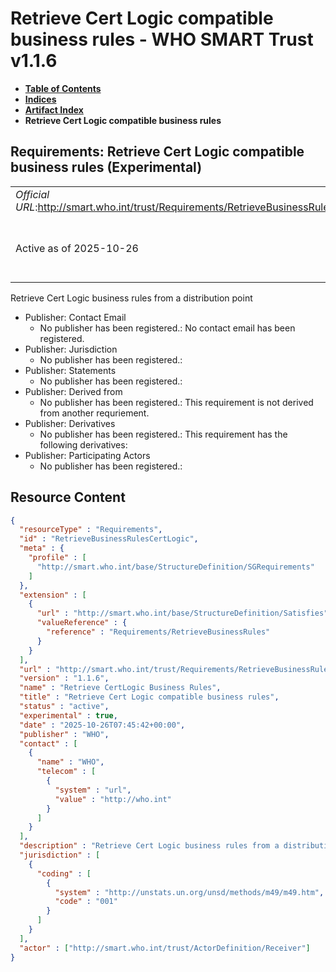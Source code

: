 # Retrieve Cert Logic compatible business rules - WHO SMART Trust v1.1.6

* [**Table of Contents**](toc.md)
* [**Indices**](indices.md)
* [**Artifact Index**](artifacts.md)
* **Retrieve Cert Logic compatible business rules**

## Requirements: Retrieve Cert Logic compatible business rules (Experimental) 

| | |
| :--- | :--- |
| *Official URL*:http://smart.who.int/trust/Requirements/RetrieveBusinessRulesCertLogic | *Version*:1.1.6 |
| Active as of 2025-10-26 | *Computable Name*:Retrieve CertLogic Business Rules |

 
Retrieve Cert Logic business rules from a distribution point 

* Publisher: Contact Email
  * No publisher has been registered.: No contact email has been registered.
* Publisher: Jurisdiction
  * No publisher has been registered.: 
* Publisher: Statements
  * No publisher has been registered.: 
* Publisher: Derived from
  * No publisher has been registered.: This requirement is not derived from another requriement.
* Publisher: Derivatives
  * No publisher has been registered.: This requirement has the following derivatives:
* Publisher: Participating Actors
  * No publisher has been registered.: 



## Resource Content

```json
{
  "resourceType" : "Requirements",
  "id" : "RetrieveBusinessRulesCertLogic",
  "meta" : {
    "profile" : [
      "http://smart.who.int/base/StructureDefinition/SGRequirements"
    ]
  },
  "extension" : [
    {
      "url" : "http://smart.who.int/base/StructureDefinition/Satisfies",
      "valueReference" : {
        "reference" : "Requirements/RetrieveBusinessRules"
      }
    }
  ],
  "url" : "http://smart.who.int/trust/Requirements/RetrieveBusinessRulesCertLogic",
  "version" : "1.1.6",
  "name" : "Retrieve CertLogic Business Rules",
  "title" : "Retrieve Cert Logic compatible business rules",
  "status" : "active",
  "experimental" : true,
  "date" : "2025-10-26T07:45:42+00:00",
  "publisher" : "WHO",
  "contact" : [
    {
      "name" : "WHO",
      "telecom" : [
        {
          "system" : "url",
          "value" : "http://who.int"
        }
      ]
    }
  ],
  "description" : "Retrieve Cert Logic business rules from a distribution point ",
  "jurisdiction" : [
    {
      "coding" : [
        {
          "system" : "http://unstats.un.org/unsd/methods/m49/m49.htm",
          "code" : "001"
        }
      ]
    }
  ],
  "actor" : ["http://smart.who.int/trust/ActorDefinition/Receiver"]
}

```
